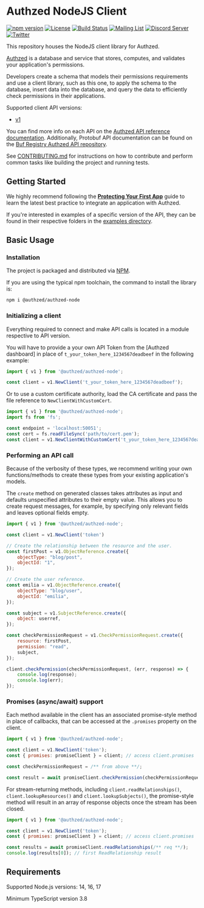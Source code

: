 # Authzed NodeJS Client

[![npm version](https://img.shields.io/npm/v/@authzed/authzed-node.svg?style=flat)](https://www.npmjs.com/package/@authzed/authzed-node)
[![License](https://img.shields.io/badge/license-Apache--2.0-blue.svg)](https://www.apache.org/licenses/LICENSE-2.0.html)
[![Build Status](https://github.com/authzed/authzed-node/workflows/authzed-node-ci/badge.svg)](https://github.com/authzed/authzed-node/actions)
[![Mailing List](https://img.shields.io/badge/email-google%20groups-4285F4)](https://groups.google.com/g/authzed-oss)
[![Discord Server](https://img.shields.io/discord/844600078504951838?color=7289da&logo=discord "Discord Server")](https://discord.gg/jTysUaxXzM)
[![Twitter](https://img.shields.io/twitter/follow/authzed?color=%23179CF0&logo=twitter&style=flat-square)](https://twitter.com/authzed)

This repository houses the NodeJS client library for Authzed.

[Authzed] is a database and service that stores, computes, and validates your application's permissions.

Developers create a schema that models their permissions requirements and use a client library, such as this one, to apply the schema to the database, insert data into the database, and query the data to efficiently check permissions in their applications.

Supported client API versions:

- [v1](https://docs.authzed.com/reference/api#authzedapiv1)

You can find more info on each API on the [Authzed API reference documentation].
Additionally, Protobuf API documentation can be found on the [Buf Registry Authzed API repository].

See [CONTRIBUTING.md] for instructions on how to contribute and perform common tasks like building the project and running tests.

[Authzed]: https://authzed.com
[Authzed API Reference documentation]: https://docs.authzed.com/reference/api
[Buf Registry Authzed API repository]: https://buf.build/authzed/api/docs/main
[CONTRIBUTING.md]: CONTRIBUTING.md

## Getting Started

We highly recommend following the **[Protecting Your First App]** guide to learn the latest best practice to integrate an application with Authzed.

If you're interested in examples of a specific version of the API, they can be found in their respective folders in the [examples directory].

[Protecting Your First App]: https://docs.authzed.com/guides/first-app
[examples directory]: /examples

## Basic Usage

### Installation

The project is packaged and distributed via [NPM].

If you are using the typical npm toolchain, the command to install the library is:

```sh
npm i @authzed/authzed-node
```

[NPM]: https://www.npmjs.com/package/@authzed/authzed-node

### Initializing a client

Everything required to connect and make API calls is located in a module respective to API version.

You will have to provide a your own API Token from the [Authzed dashboard] in place of `t_your_token_here_1234567deadbeef` in the following example:

```js
import { v1 } from '@authzed/authzed-node';

const client = v1.NewClient('t_your_token_here_1234567deadbeef');
```

Or to use a custom certificate authority, load the CA certificate and pass the file reference to `NewClientWithCustomCert`.
```js
import { v1 } from '@authzed/authzed-node';
import fs from 'fs';

const endpoint = 'localhost:50051';
const cert = fs.readFileSync('path/to/cert.pem');
const client = v1.NewClientWithCustomCert('t_your_token_here_1234567deadbeef', endpoint, cert);
```

### Performing an API call

Because of the verbosity of these types, we recommend writing your own functions/methods to create these types from your existing application's models.

The `create` method on generated classes takes attributes as input and defaults unspecified attributes to their empty value. This allows you to create request messages, for example, by specifying only relevant fields and leaves optional fields empty.

```js
import { v1 } from '@authzed/authzed-node';

const client = v1.NewClient('token')

// Create the relationship between the resource and the user.
const firstPost = v1.ObjectReference.create({
    objectType: "blog/post",
    objectId: "1",
});

// Create the user reference.
const emilia = v1.ObjectReference.create({
    objectType: "blog/user",
    objectId: "emilia",
});

const subject = v1.SubjectReference.create({
    object: userref,
});

const checkPermissionRequest = v1.CheckPermissionRequest.create({
    resource: firstPost,
    permission: "read",
    subject,
});

client.checkPermission(checkPermissionRequest, (err, response) => {
    console.log(response);
    console.log(err);
});
```

### Promises (async/await) support

Each method available in the client has an associated promise-style method in place of callbacks, that can be accessed at the `.promises` property on the client.

```js
import { v1 } from '@authzed/authzed-node';

const client = v1.NewClient('token');
const { promises: promiseClient } = client; // access client.promises

const checkPermissionRequest = /** from above **/;

const result = await promiseClient.checkPermission(checkPermissionRequest);
```

For stream-returning methods, including `client.readRelationships()`, `client.lookupResources()` and `client.lookupSubjects()`, the promise-style method will result in an array of response objects once the stream has been closed.

```js
import { v1 } from '@authzed/authzed-node';

const client = v1.NewClient('token');
const { promises: promiseClient } = client; // access client.promises

const results = await promiseClient.readRelationships(/** req **/);
console.log(results[0]); // first ReadRelationship result
```

## Requirements

Supported Node.js versions: 14, 16, 17

Minimum TypeScript version 3.8

